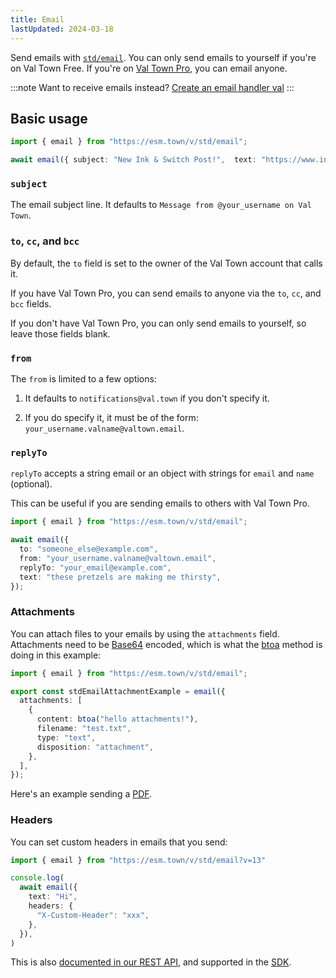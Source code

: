 ```yaml
---
title: Email
lastUpdated: 2024-03-18
---
```


Send emails with [`std/email`](https://www.val.town/v/std/email). You can only send emails to yourself if you're on Val Town Free. If you're on [Val Town Pro](https://www.val.town/pricing), you can email anyone.

:::note
Want to receive emails instead? [Create an email handler val](/types/email/)
:::

## Basic usage

```ts title="Example" val
import { email } from "https://esm.town/v/std/email";

await email({ subject: "New Ink & Switch Post!",  text: "https://www.inkandswitch.com/embark/" });
```

### `subject`

The email subject line. It defaults to `Message from @your_username on Val Town`.

### `to`, `cc`, and `bcc`

By default, the `to` field is set to the owner of the Val Town account that calls it.

If you have Val Town Pro, you can send emails to anyone via the `to`, `cc`, and `bcc` fields.

If you don't have Val Town Pro, you can only send emails to yourself, so leave those fields blank.

### `from`

The `from` is limited to a few options:

1. It defaults to `notifications@val.town` if you don't specify it.

2. If you do specify it, it must be of the form: `your_username.valname@valtown.email`.

### `replyTo`

`replyTo` accepts a string email or an object with strings for `email` and `name` (optional).

This can be useful if you are sending emails to others with Val Town Pro.

```ts title="replyTo" val
import { email } from "https://esm.town/v/std/email";

await email({
  to: "someone_else@example.com",
  from: "your_username.valname@valtown.email",
  replyTo: "your_email@example.com",
  text: "these pretzels are making me thirsty",
});
```

### Attachments

You can attach files to your emails by using the `attachments` field.
Attachments need to be [Base64](https://en.wikipedia.org/wiki/Base64) encoded,
which is what the [btoa](https://developer.mozilla.org/en-US/docs/Web/API/btoa)
method is doing in this example:

```ts title="Attachments example" val
import { email } from "https://esm.town/v/std/email";

export const stdEmailAttachmentExample = email({
  attachments: [
    {
      content: btoa("hello attachments!"),
      filename: "test.txt",
      type: "text",
      disposition: "attachment",
    },
  ],
});
```

Here's an example sending a [PDF](https://www.val.town/v/stevekrouse/sendPDF).

### Headers

You can set custom headers in emails that you send:

```ts title="Custom headers example" val
import { email } from "https://esm.town/v/std/email?v=13"

console.log(
  await email({
    text: "Hi",
    headers: {
      "X-Custom-Header": "xxx",
    },
  }),
)
```

This is also [documented in our REST API](https://docs.val.town/openapi#/tag/emails/POST/v1/email), and supported in the [SDK](https://docs.val.town/api/sdk/). 

